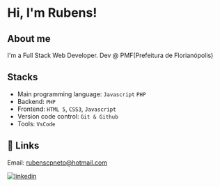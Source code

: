 
# Hi, I'm Rubens!

## About me

I'm a Full Stack Web Developer. Dev @ PMF(Prefeitura de Florianópolis)

## Stacks

- Main programming language: `Javascript` `PHP`
- Backend: `PHP`
- Frontend: `HTML 5`, `CSS3`, `Javascript`
- Version code control: `Git & Github`
- Tools: `VsCode`

## 🔗 Links

Email: rubenscpneto@hotmail.com

[![linkedin](https://img.shields.io/badge/linkedin-0A66C2?style=for-the-badge&logo=linkedin&logoColor=white)](https://www.linkedin.com/rubenscpneto)

